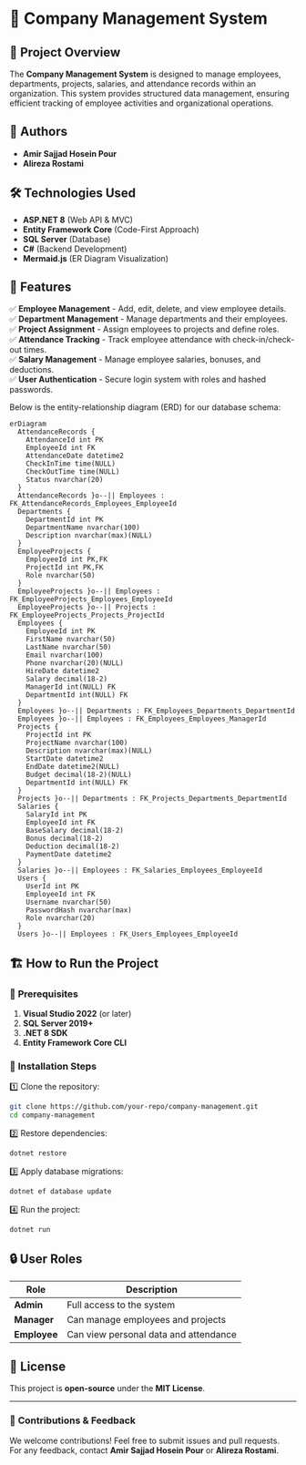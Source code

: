 # 🏢 Company Management System

## 📖 Project Overview
The **Company Management System** is designed to manage employees, departments, projects, salaries, and attendance records within an organization. This system provides structured data management, ensuring efficient tracking of employee activities and organizational operations.

## 👥 Authors
- **Amir Sajjad Hosein Pour**  
- **Alireza Rostami**  

## 🛠️ Technologies Used
- **ASP.NET 8** (Web API & MVC)
- **Entity Framework Core** (Code-First Approach)
- **SQL Server** (Database)
- **C#** (Backend Development)
- **Mermaid.js** (ER Diagram Visualization)

## 📌 Features
✅ **Employee Management** - Add, edit, delete, and view employee details.  
✅ **Department Management** - Manage departments and their employees.  
✅ **Project Assignment** - Assign employees to projects and define roles.  
✅ **Attendance Tracking** - Track employee attendance with check-in/check-out times.  
✅ **Salary Management** - Manage employee salaries, bonuses, and deductions.  
✅ **User Authentication** - Secure login system with roles and hashed passwords.  


Below is the entity-relationship diagram (ERD) for our database schema:

```mermaid
erDiagram
  AttendanceRecords {
    AttendanceId int PK
    EmployeeId int FK
    AttendanceDate datetime2 
    CheckInTime time(NULL) 
    CheckOutTime time(NULL) 
    Status nvarchar(20) 
  }
  AttendanceRecords }o--|| Employees : FK_AttendanceRecords_Employees_EmployeeId
  Departments {
    DepartmentId int PK
    DepartmentName nvarchar(100) 
    Description nvarchar(max)(NULL) 
  }
  EmployeeProjects {
    EmployeeId int PK,FK
    ProjectId int PK,FK
    Role nvarchar(50) 
  }
  EmployeeProjects }o--|| Employees : FK_EmployeeProjects_Employees_EmployeeId
  EmployeeProjects }o--|| Projects : FK_EmployeeProjects_Projects_ProjectId
  Employees {
    EmployeeId int PK
    FirstName nvarchar(50) 
    LastName nvarchar(50) 
    Email nvarchar(100) 
    Phone nvarchar(20)(NULL) 
    HireDate datetime2 
    Salary decimal(18-2) 
    ManagerId int(NULL) FK
    DepartmentId int(NULL) FK
  }
  Employees }o--|| Departments : FK_Employees_Departments_DepartmentId
  Employees }o--|| Employees : FK_Employees_Employees_ManagerId
  Projects {
    ProjectId int PK
    ProjectName nvarchar(100) 
    Description nvarchar(max)(NULL) 
    StartDate datetime2 
    EndDate datetime2(NULL) 
    Budget decimal(18-2)(NULL) 
    DepartmentId int(NULL) FK
  }
  Projects }o--|| Departments : FK_Projects_Departments_DepartmentId
  Salaries {
    SalaryId int PK
    EmployeeId int FK
    BaseSalary decimal(18-2) 
    Bonus decimal(18-2) 
    Deduction decimal(18-2) 
    PaymentDate datetime2 
  }
  Salaries }o--|| Employees : FK_Salaries_Employees_EmployeeId
  Users {
    UserId int PK
    EmployeeId int FK
    Username nvarchar(50) 
    PasswordHash nvarchar(max) 
    Role nvarchar(20) 
  }
  Users }o--|| Employees : FK_Users_Employees_EmployeeId
```

## 🏗️ How to Run the Project
### 📌 **Prerequisites**
1. **Visual Studio 2022** (or later)  
2. **SQL Server 2019+**  
3. **.NET 8 SDK**  
4. **Entity Framework Core CLI**  

### 🚀 **Installation Steps**
1️⃣ Clone the repository:  
   ```sh
   git clone https://github.com/your-repo/company-management.git
   cd company-management
   ```

2️⃣ Restore dependencies:  
   ```sh
   dotnet restore
   ```

3️⃣ Apply database migrations:  
   ```sh
   dotnet ef database update
   ```

4️⃣ Run the project:  
   ```sh
   dotnet run
   ```

## 🔒 User Roles
| Role        | Description |
|-------------|------------|
| **Admin**   | Full access to the system |
| **Manager** | Can manage employees and projects |
| **Employee**| Can view personal data and attendance |

## 📜 License
This project is **open-source** under the **MIT License**.

---

### 🎯 **Contributions & Feedback**
We welcome contributions! Feel free to submit issues and pull requests.  
For any feedback, contact **Amir Sajjad Hosein Pour** or **Alireza Rostami**.  

